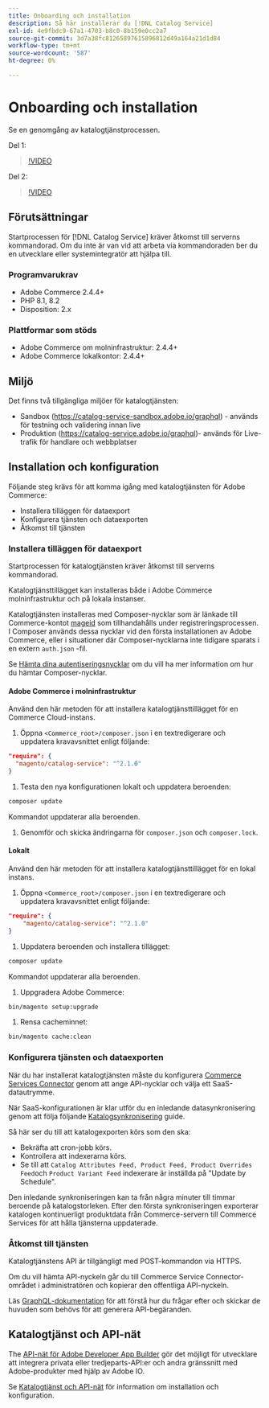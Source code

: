 ```yaml
---
title: Onboarding och installation
description: Så här installerar du [!DNL Catalog Service]
exl-id: 4e9fbdc9-67a1-4703-b8c0-8b159e0cc2a7
source-git-commit: 3d7a38fc81265897615896812d49a164a21d1d84
workflow-type: tm+mt
source-wordcount: '587'
ht-degree: 0%

---
```


# Onboarding och installation

Se en genomgång av katalogtjänstprocessen.

Del 1:

>[!VIDEO](https://video.tv.adobe.com/v/3415599)

Del 2:

>[!VIDEO](https://video.tv.adobe.com/v/3415600)

## Förutsättningar

Startprocessen för [!DNL Catalog Service] kräver åtkomst till serverns kommandorad. Om du inte är van vid att arbeta via kommandoraden ber du en utvecklare eller systemintegratör att hjälpa till.

### Programvarukrav

- Adobe Commerce 2.4.4+
- PHP 8.1, 8.2
- Disposition: 2.x

### Plattformar som stöds

- Adobe Commerce om molninfrastruktur: 2.4.4+
- Adobe Commerce lokalkontor: 2.4.4+

## Miljö

Det finns två tillgängliga miljöer för katalogtjänsten:

- Sandbox (https://catalog-service-sandbox.adobe.io/graphql) - används för testning och validering innan live
- Produktion (https://catalog-service.adobe.io/graphql)- används för Live-trafik för handlare och webbplatser

## Installation och konfiguration

Följande steg krävs för att komma igång med katalogtjänsten för Adobe Commerce:

- Installera tilläggen för dataexport
- Konfigurera tjänsten och dataexporten
- Åtkomst till tjänsten

### Installera tilläggen för dataexport

Startprocessen för katalogtjänsten kräver åtkomst till serverns kommandorad.

Katalogtjänsttillägget kan installeras både i Adobe Commerce molninfrastruktur och på lokala instanser.

Katalogtjänsten installeras med Composer-nycklar som är länkade till Commerce-kontot [mageid](https://developer.adobe.com/commerce/marketplace/guides/sellers/profile-personal/#field-descriptions) som tillhandahålls under registreringsprocessen. I Composer används dessa nycklar vid den första installationen av Adobe Commerce, eller i situationer där Composer-nycklarna inte tidigare sparats i en extern `auth.json` -fil.

Se [Hämta dina autentiseringsnycklar](https://experienceleague.adobe.com/docs/commerce-operations/installation-guide/prerequisites/authentication-keys.html) om du vill ha mer information om hur du hämtar Composer-nycklar.

#### Adobe Commerce i molninfrastruktur

Använd den här metoden för att installera katalogtjänsttillägget för en Commerce Cloud-instans.

1. Öppna `<Commerce_root>/composer.json` i en textredigerare och uppdatera kravavsnittet enligt följande:

```json
"require": {
  "magento/catalog-service": "^2.1.0"
}
```

1. Testa den nya konfigurationen lokalt och uppdatera beroenden:

```bash
composer update
```

Kommandot uppdaterar alla beroenden.

1. Genomför och skicka ändringarna för `composer.json` och `composer.lock`.

#### Lokalt

Använd den här metoden för att installera katalogtjänsttillägget för en lokal instans.

1. Öppna `<Commerce_root>/composer.json` i en textredigerare och uppdatera kravavsnittet enligt följande:

```json
"require": {
    "magento/catalog-service": "^2.1.0"
}
```

1. Uppdatera beroenden och installera tillägget:

```bash
composer update
```

Kommandot uppdaterar alla beroenden.

1. Uppgradera Adobe Commerce:

```bash
bin/magento setup:upgrade
```

1. Rensa cacheminnet:

```bash
bin/magento cache:clean
```

### Konfigurera tjänsten och dataexporten

När du har installerat katalogtjänsten måste du konfigurera [Commerce Services Connector](https://experienceleague.adobe.com/docs/commerce-merchant-services/user-guides/integration-services/saas.html#apikey) genom att ange API-nycklar och välja ett SaaS-datautrymme.

När SaaS-konfigurationen är klar utför du en inledande datasynkronisering genom att följa följande [Katalogsynkronisering](https://experienceleague.adobe.com/docs/commerce-merchant-services/user-guides/data-services/catalog-sync.html) guide.

Så här ser du till att katalogexporten körs som den ska:

- Bekräfta att cron-jobb körs.
- Kontrollera att indexerarna körs.
- Se till att `Catalog Attributes Feed, Product Feed, Product Overrides Feed`och `Product Variant Feed` indexerare är inställda på &quot;Update by Schedule&quot;.

Den inledande synkroniseringen kan ta från några minuter till timmar beroende på katalogstorleken. Efter den första synkroniseringen exporterar katalogen kontinuerligt produktdata från Commerce-servern till Commerce Services för att hålla tjänsterna uppdaterade.

### Åtkomst till tjänsten

Katalogtjänstens API är tillgängligt med POST-kommandon via HTTPS.

Om du vill hämta API-nyckeln går du till Commerce Service Connector-området i administratören och kopierar den offentliga API-nyckeln.

Läs [GraphQL-dokumentation](https://developer.adobe.com/commerce/webapi/graphql/) för att förstå hur du frågar efter och skickar de huvuden som behövs för att generera API-begäranden.

## Katalogtjänst och API-nät

The [API-nät för Adobe Developer App Builder](https://developer.adobe.com/graphql-mesh-gateway/gateway/overview/) gör det möjligt för utvecklare att integrera privata eller tredjeparts-API:er och andra gränssnitt med Adobe-produkter med hjälp av Adobe IO.

Se  [Katalogtjänst och API-nät](mesh.md) för information om installation och konfiguration.
